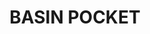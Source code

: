 ---
lastmod: '2025-04-06T06:05:21+00:00'
latitude: -27.627522
layout: suburb
longitude: 152.753696
postcode: '4305'
state: QLD
title: BASIN POCKET
url: /qld/basin-pocket/
---